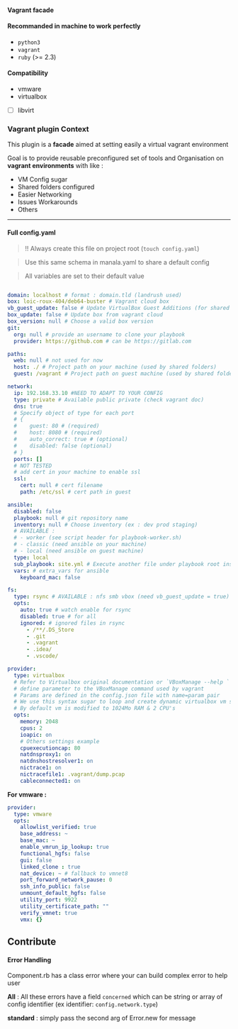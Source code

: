 
#### Vagrant facade

#### Recommanded in machine to work perfectly

- `python3`
- `vagrant`
- `ruby` (>= 2.3)

#### Compatibility

- vmware
- virtualbox
- [ ] libvirt

### Vagrant plugin Context

This plugin is a **facade** aimed at setting easily a virtual vagrant environment

Goal is to provide reusable preconfigured set of tools and Organisation on **vagrant environments** with like :

- VM Config sugar
- Shared folders configured
- Easier Networking
- Issues Workarounds
- Others

---

#### Full config.yaml
> !! Always create this file on project root (`touch config.yaml`)

> Use this same schema in manala.yaml to share a default config

> All variables are set to their default value

```yaml

domain: localhost # format : domain.tld (landrush used)
box: loic-roux-404/deb64-buster # Vagrant cloud box
vb_guest_update: false # Update VirtualBox Guest Additions (for shared folders)
box_update: false # Update box from vagrant cloud
box_version: null # Choose a valid box version
git:
  org: null # provide an username to clone your playbook
  provider: https://github.com # can be https://gitlab.com

paths:
  web: null # not used for now
  host: ./ # Project path on your machine (used by shared folders)
  guest: /vagrant # Project path on guest machine (used by shared folders)

network:
  ip: 192.168.33.10 #NEED TO ADAPT TO YOUR CONFIG
  type: private # Available public private (check vagrant doc)
  dns: true
  # Specify object of type for each port
  # {
  #    guest: 80 # (required)
  #    host: 8080 # (required)
  #    auto_correct: true # (optional)
  #    disabled: false (optional)
  # }
  ports: []
  # NOT TESTED
  # add cert in your machine to enable ssl
  ssl:
    cert: null # cert filename
    path: /etc/ssl # cert path in guest

ansible:
  disabled: false
  playbook: null # git repository name
  inventory: null # Choose inventory (ex : dev prod staging)
  # AVAILABLE :
  # - worker (see script header for playbook-worker.sh)
  # - classic (need ansible on your machine)
  # - local (need ansible on guest machine)
  type: local
  sub_playbook: site.yml # Execute another file under playbook root instead of default site.yml
  vars: # extra_vars for ansible
    keyboard_mac: false

fs:
  type: rsync # AVAILABLE : nfs smb vbox (need vb_guest_update = true)
  opts:
    auto: true # watch enable for rsync
    disabled: true # for all
    ignored: # ignored files in rsync
      - /**/.DS_Store
      - .git
      - .vagrant
      - .idea/
      - .vscode/

provider:
  type: virtualbox
  # Refer to Virtualbox original documentation or `VBoxManage --help `
  # define parameter to the VBoxManage command used by vagrant
  # Params are defined in the config.json file with name=param pair
  # We use this syntax sugar to loop and create dynamic virtualbox vm settings
  # By default vm is modified to 1024Mo RAM & 2 CPU's
  opts:
    memory: 2048
    cpus: 2
    ioapic: on
    # Others settings example
    cpuexecutioncap: 80
    natdnsproxy1: on
    natdnshostresolver1: on
    nictrace1: on
    nictracefile1: .vagrant/dump.pcap
    cableconnected1: on

```

**For vmware :**

```yaml
provider:
  type: vmware
  opts:
    allowlist_verified: true
    base_address: ~
    base_mac: ~
    enable_vmrun_ip_lookup: true
    functional_hgfs: false
    gui: false
    linked_clone : true
    nat_device: ~ # fallback to vmnet8
    port_forward_network_pause: 0
    ssh_info_public: false
    unmount_default_hgfs: false
    utility_port: 9922
    utility_certificate_path: ""
    verify_vmnet: true
    vmx: {}

```

## Contribute

#### Error Handling

Component.rb has a class error where your can build complex error to help user

**All** : All these errors have a field `concerned`
which can be string or array of config identifier (ex identifier: `config.network.type`)

**standard** : simply pass the second arg of Error.new for message
